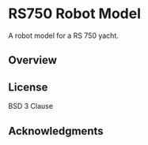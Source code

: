 # RS750 Robot Model

A robot model for a RS 750 yacht.

## Overview

## License

BSD 3 Clause

## Acknowledgments

